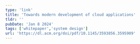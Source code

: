 ```yaml
---
type: 'link'
title: 'Towards modern development of cloud applications'
tldr: ''
pubDate: 'Jan 8 2024'
tags: ['whitepaper','system design']
url: 'https://dl.acm.org/doi/pdf/10.1145/3593856.3595909'
---
```

